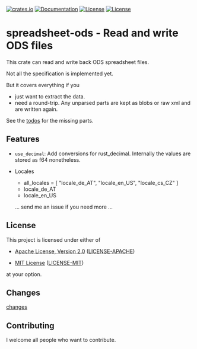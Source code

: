 [![crates.io](https://img.shields.io/crates/v/spreadsheet-ods.svg)](https://crates.io/crates/spreadsheet-ods)
[![Documentation](https://docs.rs/spreadsheet-ods/badge.svg)](https://docs.rs/spreadsheet_ods)
[![License](https://img.shields.io/badge/license-MIT-blue.svg)](https://opensource.org/licenses/MIT)
[![License](https://img.shields.io/badge/license-APACHE-blue.svg)](https://www.apache.org/licenses/LICENSE-2.0)
[](https://tokei.rs/b1/github/thscharler/spreadsheet-ods)

# spreadsheet-ods - Read and write ODS files

This crate can read and write back ODS spreadsheet files.

Not all the specification is implemented yet.

But it covers everything if you

- just want to extract the data.
- need a round-trip. Any unparsed parts are kept as blobs or raw xml
  and are written again.

See the [todos]([changes.md](https://github.com/thscharler/spreadsheet-ods/blob/master/TODO.md)
) for the missing parts.

## Features

* `use_decimal`: Add conversions for rust_decimal. Internally the values are
  stored as f64 nonetheless.

* Locales
    * all_locales = [ "locale_de_AT", "locale_en_US", "locale_cs_CZ" ]
    * locale_de_AT
    * locale_en_US

  ... send me an issue if you need more ...

## License

This project is licensed under either of

* [Apache License, Version 2.0](https://www.apache.org/licenses/LICENSE-2.0)
  ([LICENSE-APACHE](LICENSE-APACHE))

* [MIT License](https://opensource.org/licenses/MIT)
  ([LICENSE-MIT](LICENSE-MIT))

at your option.

## Changes

[changes](https://github.com/thscharler/spreadsheet-ods/blob/master/changes.md)

## Contributing

I welcome all people who want to contribute.  
